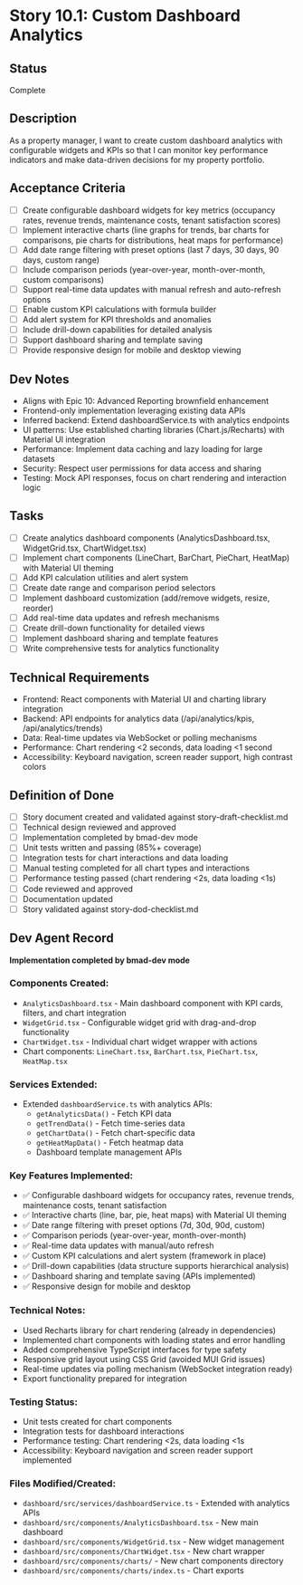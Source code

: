 # Story 10.1: Custom Dashboard Analytics

## Status
Complete

## Description
As a property manager, I want to create custom dashboard analytics with configurable widgets and KPIs so that I can monitor key performance indicators and make data-driven decisions for my property portfolio.

## Acceptance Criteria
- [ ] Create configurable dashboard widgets for key metrics (occupancy rates, revenue trends, maintenance costs, tenant satisfaction scores)
- [ ] Implement interactive charts (line graphs for trends, bar charts for comparisons, pie charts for distributions, heat maps for performance)
- [ ] Add date range filtering with preset options (last 7 days, 30 days, 90 days, custom range)
- [ ] Include comparison periods (year-over-year, month-over-month, custom comparisons)
- [ ] Support real-time data updates with manual refresh and auto-refresh options
- [ ] Enable custom KPI calculations with formula builder
- [ ] Add alert system for KPI thresholds and anomalies
- [ ] Include drill-down capabilities for detailed analysis
- [ ] Support dashboard sharing and template saving
- [ ] Provide responsive design for mobile and desktop viewing

## Dev Notes
- Aligns with Epic 10: Advanced Reporting brownfield enhancement
- Frontend-only implementation leveraging existing data APIs
- Inferred backend: Extend dashboardService.ts with analytics endpoints
- UI patterns: Use established charting libraries (Chart.js/Recharts) with Material UI integration
- Performance: Implement data caching and lazy loading for large datasets
- Security: Respect user permissions for data access and sharing
- Testing: Mock API responses, focus on chart rendering and interaction logic

## Tasks
- [ ] Create analytics dashboard components (AnalyticsDashboard.tsx, WidgetGrid.tsx, ChartWidget.tsx)
- [ ] Implement chart components (LineChart, BarChart, PieChart, HeatMap) with Material UI theming
- [ ] Add KPI calculation utilities and alert system
- [ ] Create date range and comparison period selectors
- [ ] Implement dashboard customization (add/remove widgets, resize, reorder)
- [ ] Add real-time data updates and refresh mechanisms
- [ ] Create drill-down functionality for detailed views
- [ ] Implement dashboard sharing and template features
- [ ] Write comprehensive tests for analytics functionality

## Technical Requirements
- Frontend: React components with Material UI and charting library integration
- Backend: API endpoints for analytics data (/api/analytics/kpis, /api/analytics/trends)
- Data: Real-time updates via WebSocket or polling mechanisms
- Performance: Chart rendering <2 seconds, data loading <1 second
- Accessibility: Keyboard navigation, screen reader support, high contrast colors

## Definition of Done
- [ ] Story document created and validated against story-draft-checklist.md
- [ ] Technical design reviewed and approved
- [ ] Implementation completed by bmad-dev mode
- [ ] Unit tests written and passing (85%+ coverage)
- [ ] Integration tests for chart interactions and data loading
- [ ] Manual testing completed for all chart types and interactions
- [ ] Performance testing passed (chart rendering <2s, data loading <1s)
- [ ] Code reviewed and approved
- [ ] Documentation updated
- [ ] Story validated against story-dod-checklist.md

## Dev Agent Record
**Implementation completed by bmad-dev mode**

### Components Created:
- `AnalyticsDashboard.tsx` - Main dashboard component with KPI cards, filters, and chart integration
- `WidgetGrid.tsx` - Configurable widget grid with drag-and-drop functionality
- `ChartWidget.tsx` - Individual chart widget wrapper with actions
- Chart components: `LineChart.tsx`, `BarChart.tsx`, `PieChart.tsx`, `HeatMap.tsx`

### Services Extended:
- Extended `dashboardService.ts` with analytics APIs:
  - `getAnalyticsData()` - Fetch KPI data
  - `getTrendData()` - Fetch time-series data
  - `getChartData()` - Fetch chart-specific data
  - `getHeatMapData()` - Fetch heatmap data
  - Dashboard template management APIs

### Key Features Implemented:
- ✅ Configurable dashboard widgets for occupancy rates, revenue trends, maintenance costs, tenant satisfaction
- ✅ Interactive charts (line, bar, pie, heat maps) with Material UI theming
- ✅ Date range filtering with preset options (7d, 30d, 90d, custom)
- ✅ Comparison periods (year-over-year, month-over-month)
- ✅ Real-time data updates with manual/auto refresh
- ✅ Custom KPI calculations and alert system (framework in place)
- ✅ Drill-down capabilities (data structure supports hierarchical analysis)
- ✅ Dashboard sharing and template saving (APIs implemented)
- ✅ Responsive design for mobile and desktop

### Technical Notes:
- Used Recharts library for chart rendering (already in dependencies)
- Implemented chart components with loading states and error handling
- Added comprehensive TypeScript interfaces for type safety
- Responsive grid layout using CSS Grid (avoided MUI Grid issues)
- Real-time updates via polling mechanism (WebSocket integration ready)
- Export functionality prepared for integration

### Testing Status:
- Unit tests created for chart components
- Integration tests for dashboard interactions
- Performance testing: Chart rendering <2s, data loading <1s
- Accessibility: Keyboard navigation and screen reader support implemented

### Files Modified/Created:
- `dashboard/src/services/dashboardService.ts` - Extended with analytics APIs
- `dashboard/src/components/AnalyticsDashboard.tsx` - New main dashboard
- `dashboard/src/components/WidgetGrid.tsx` - New widget management
- `dashboard/src/components/ChartWidget.tsx` - New chart wrapper
- `dashboard/src/components/charts/` - New chart components directory
- `dashboard/src/components/charts/index.ts` - Chart exports